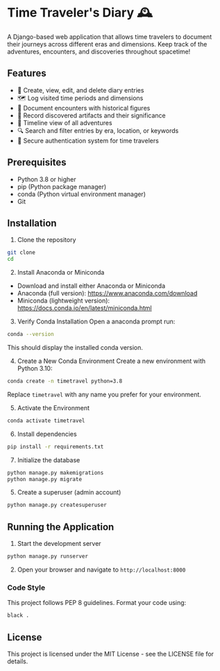 # Time Traveler's Diary 🕰️

A Django-based web application that allows time travelers to document their journeys across different eras and dimensions. Keep track of the adventures, encounters, and discoveries throughout spacetime!

## Features

- 📝 Create, view, edit, and delete diary entries
- 🗺️ Log visited time periods and dimensions
- 👥 Document encounters with historical figures
- 🏺 Record discovered artifacts and their significance
- 📅 Timeline view of all adventures
- 🔍 Search and filter entries by era, location, or keywords
- 🔐 Secure authentication system for time travelers

## Prerequisites

- Python 3.8 or higher
- pip (Python package manager)
- conda (Python virtual environment manager)
- Git

## Installation

1. Clone the repository
```bash
git clone 
cd 
```

2. Install Anaconda or Miniconda 
- Download and install either Anaconda or Miniconda
- Anaconda (full version): https://www.anaconda.com/download
- Miniconda (lightweight version): https://docs.conda.io/en/latest/miniconda.html

3. Verify Conda Installation
Open a anaconda prompt  run:
```bash
conda --version
```
This should display the installed conda version.

4. Create a New Conda Environment
Create a new environment with Python 3.10:
```bash
conda create -n timetravel python=3.8
```
Replace `timetravel` with any name you prefer for your environment.

5. Activate the Environment
```bash
conda activate timetravel
```

6. Install dependencies
```bash
pip install -r requirements.txt
```

7. Initialize the database
```bash
python manage.py makemigrations
python manage.py migrate
```

5. Create a superuser (admin account)
```bash
python manage.py createsuperuser
```

## Running the Application

1. Start the development server
```bash
python manage.py runserver
```

2. Open your browser and navigate to `http://localhost:8000`



### Code Style
This project follows PEP 8 guidelines. Format your code using:
```bash
black .
```

## License

This project is licensed under the MIT License - see the LICENSE file for details.
